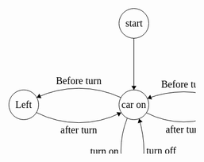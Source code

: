 <?xml version="1.0" standalone="no"?>
<!DOCTYPE svg PUBLIC "-//W3C//DTD SVG 1.1//EN" "http://www.w3.org/Graphics/SVG/1.1/DTD/svg11.dtd">

<svg width="800" height="600" version="1.1" xmlns="http://www.w3.org/2000/svg">
	<ellipse stroke="black" stroke-width="1" fill="none" cx="157.5" cy="279.5" rx="30" ry="30"/>
	<text x="140.5" y="285.5" font-family="Times New Roman" font-size="20">Left</text>
	<ellipse stroke="black" stroke-width="1" fill="none" cx="580.5" cy="279.5" rx="30" ry="30"/>
	<text x="558.5" y="285.5" font-family="Times New Roman" font-size="20">Right</text>
	<ellipse stroke="black" stroke-width="1" fill="none" cx="379.5" cy="466.5" rx="30" ry="30"/>
	<text x="346.5" y="472.5" font-family="Times New Roman" font-size="20">Hazards</text>
	<ellipse stroke="black" stroke-width="1" fill="none" cx="379.5" cy="279.5" rx="30" ry="30"/>
	<text x="354.5" y="285.5" font-family="Times New Roman" font-size="20">car on</text>
	<ellipse stroke="black" stroke-width="1" fill="none" cx="379.5" cy="115.5" rx="30" ry="30"/>
	<text x="362.5" y="121.5" font-family="Times New Roman" font-size="20">start</text>
	<path stroke="black" stroke-width="1" fill="none" d="M 353.957,295.174 A 188.406,188.406 0 0 1 183.043,295.174"/>
	<polygon fill="black" stroke-width="1" points="353.957,295.174 344.56,294.347 349.096,303.259"/>
	<text x="231.5" y="336.5" font-family="Times New Roman" font-size="20">after turn</text>
	<path stroke="black" stroke-width="1" fill="none" d="M 183.701,264.945 A 202.154,202.154 0 0 1 353.299,264.945"/>
	<polygon fill="black" stroke-width="1" points="183.701,264.945 193.061,266.128 188.866,257.05"/>
	<text x="222.5" y="237.5" font-family="Times New Roman" font-size="20">Before turn</text>
	<path stroke="black" stroke-width="1" fill="none" d="M 555.288,295.682 A 163.412,163.412 0 0 1 404.712,295.682"/>
	<polygon fill="black" stroke-width="1" points="555.288,295.682 545.884,294.93 550.492,303.805"/>
	<text x="443.5" y="335.5" font-family="Times New Roman" font-size="20">after turn</text>
	<path stroke="black" stroke-width="1" fill="none" d="M 406.69,266.885 A 207.03,207.03 0 0 1 553.31,266.885"/>
	<polygon fill="black" stroke-width="1" points="406.69,266.885 415.942,268.728 412.401,259.376"/>
	<text x="434.5" y="244.5" font-family="Times New Roman" font-size="20">Before turn</text>
	<path stroke="black" stroke-width="1" fill="none" d="M 366.115,439.69 A 179.932,179.932 0 0 1 366.115,306.31"/>
	<polygon fill="black" stroke-width="1" points="366.115,439.69 367.793,430.407 358.506,434.113"/>
	<text x="291.5" y="379.5" font-family="Times New Roman" font-size="20">turn on</text>
	<path stroke="black" stroke-width="1" fill="none" d="M 389.946,307.6 A 228.505,228.505 0 0 1 389.946,438.4"/>
	<polygon fill="black" stroke-width="1" points="389.946,307.6 387.445,316.696 397.026,313.834"/>
	<text x="404.5" y="378.5" font-family="Times New Roman" font-size="20">turn off</text>
	<polygon stroke="black" stroke-width="1" points="379.5,145.5 379.5,249.5"/>
	<polygon fill="black" stroke-width="1" points="379.5,249.5 384.5,241.5 374.5,241.5"/>
</svg>

